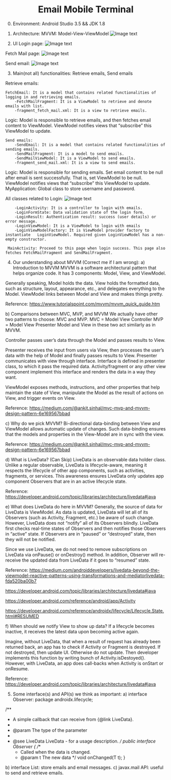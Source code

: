 <h1 align="center">Email Mobile Terminal</h1>


0.    Environment: Android Studio 3.5 && JDK 1.8

1.    Architecture: MVVM: Model-View-ViewModel
![Image text](https://github.com/JackLiu56/MailboxApp/blob/master/image/Picture1.png)
2.    UI
Login page:
![Image text](https://github.com/JackLiu56/MailboxApp/blob/master/image/Picture2.png)

Fetch Mail page:
![Image text](https://github.com/JackLiu56/MailboxApp/blob/master/image/Picture3.png)

Send email:
![Image text](https://github.com/JackLiu56/MailboxApp/blob/master/image/Picture4.png)

3.    Main(not all) functionalities: Retrieve emails, Send emails

Retrieve emails:

    FetchEmail: It is a model that contains related functionalities of logging in and retrieving emails.
        -FetchMailFragment: It is a ViewModel to retrieve and denote emails with list.
        -fragment_fetch_mail.xml: It is a view to retrieve emails.

Logic:
        Model is responsible to retrieve emails, and then fetches email content to ViewModel. ViewModel notifies views that “subscribe” this ViewModel to update.


    Send emails:
        -SendEmail: It is a model that contains related functionalities of sending emails.
        -SendMailFragment: It is a model to send emails.
        -SendMailViewModel: It is a ViewModel to send emails.
        -fragment_send_mail.xml: It is a view to send emails.
      
Logic:
        Model is responsible for sending emails. Set email content to be null after email is sent successfully. That is, set ViewModel to be null. ViewModel notifies views that “subscribe” this ViewModel to update.
      MyApplication: Global class to store username and password.
      
All classes related to Login:
![Image text](https://github.com/JackLiu56/MailboxApp/blob/master/image/Picture5.png)
           

        -LoginActivity: It is a controller to login with emails.
        -LoginFormState: Data validation state of the login form.
        -LoginResult: Authentication result: success (user details) or error message.
        -LoginViewModel: It is a ViewModel to login with emails
        -LoginViewModelFactory: It is ViewModel provider factory to instantiate   LoginViewModel. Required given LoginViewModel has a non-empty constructor.
     
     MainActivity: Proceed to this page when login success. This page also fetches FetchMailFragment and SendMailFragment. 

4.    Our understanding about MVVM (Correct me if I am wrong):
a)    Introduction to MVVM
MVVM is a software architectural pattern that helps organize code. It has 3 components: Model, View, and ViewModel. 

Generally speaking, Model holds the data. View holds the formatted data, such as structure, layout, appearance, etc., and delegates everything to the Model. ViewModel links between Model and View and makes things pretty. 

Reference: https://www.tutorialspoint.com/mvvm/mvvm_quick_guide.htm

b)    Comparisons between MVC, MVP, and MVVM
We actually have other two patterns to choose: MVC and MVP. 
MVC = Model View Controller
MVP = Model View Presenter
Model and View in these two act similarly as in MVVM.

Controller passes user’s data through the Model and passes results to View.

Presenter receives the input from users via View, then processes the user’s data with the help of Model and finally passes results to View. Presenter communicates with view through interface. Interface is defined in presenter class, to which it pass the required data. Activity/fragment or any other view component implement this interface and renders the data in a way they want.

ViewModel exposes methods, instructions, and other properties that help maintain the state of View, manipulate the Model as the result of actions on View, and trigger events on View. 

Reference: https://medium.com/@ankit.sinhal/mvc-mvp-and-mvvm-design-pattern-6e169567bbad

c)    Why do we pick MVVM?
Bi-directional data-binding between View and ViewModel allows automatic update of changes. Such data-binding ensures that the models and properties in the View-Model are in sync with the view.

Reference: https://medium.com/@ankit.sinhal/mvc-mvp-and-mvvm-design-pattern-6e169567bbad

d)    What is LiveData? (Can Skip)
LiveData is an observable data holder class. Unlike a regular observable, LiveData is lifecycle-aware, meaning it respects the lifecycle of other app components, such as activities, fragments, or services. This awareness ensures LiveData only updates app component Observers that are in an active lifecycle state.

Reference: https://developer.android.com/topic/libraries/architecture/livedata#java

e)    What does LiveData do here in MVVM?
Generally, the source of data for LiveData is ViewModel. As data is updated, LiveData will let all of its Observers (such as Activity, Fragment, etc.) be aware of such change. However, LiveData does not “notify” all of its Observers blindly. LiveData first checks real-time states of Observers and then notifies those Observers in “active” state. If Observers are in “paused” or “destroyed” state, then they will not be notified. 

Since we use LiveData, we do not need to remove subscriptions on LiveData via onPause() or onDestroy() method. In addition, Observer will re-receive the updated data from LiveData if it goes to “resumed” state.

Reference: https://medium.com/androiddevelopers/livedata-beyond-the-viewmodel-reactive-patterns-using-transformations-and-mediatorlivedata-fda520ba00b7

https://developer.android.com/topic/libraries/architecture/livedata#java

https://developer.android.com/reference/android/app/Activity

https://developer.android.com/reference/androidx/lifecycle/Lifecycle.State.html#RESUMED

f)    When should we notify View to show up data?
If a lifecycle becomes inactive, it receives the latest data upon becoming active again. 

Imagine, without LiveData, that when a result of request has already been returned back, an app has to check if Activity or Fragment is destroyed. If not destroyed, then update UI. Otherwise do not update. Then developer implements this 
function by writing bunch of Activity.isDestoyed(). However, with LiveData, an app does call-backs when Activity is onStart or onResume. 


Reference: https://developer.android.com/topic/libraries/architecture/livedata#java

5.    Some interface(s) and API(s) we think as important:
a)    interface Observer: 
package androidx.lifecycle;

/**
 * A simple callback that can receive from {@link LiveData}.
 *
 * @param <T> The type of the parameter
 *
 * @see LiveData LiveData - for a usage description.
 */
public interface Observer<T> {
    /**
     * Called when the data is changed.
     * @param t  The new data
     */
    void onChanged(T t);
}

b)    interface List: store emails and email messages.
c)    javax.mail API: useful to send and retrieve emails.

